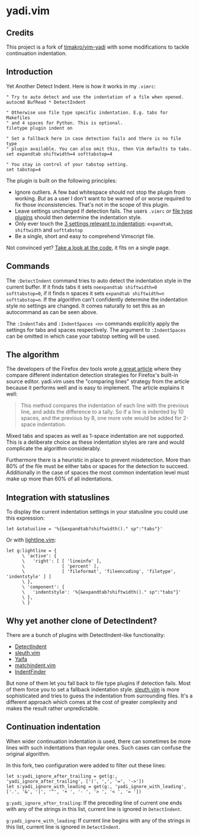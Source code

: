 yadi.vim
========

Credits
-------

This project is a fork of
[timakro/vim-yadi](https://github.com/timakro/vim-yadi) with some modifications
to tackle continuation indentation.

Introduction
------------

Yet Another Detect Indent. Here is how it works in my `.vimrc`:

```vim
" Try to auto detect and use the indentation of a file when opened. 
autocmd BufRead * DetectIndent

" Otherwise use file type specific indentation. E.g. tabs for Makefiles
" and 4 spaces for Python. This is optional.
filetype plugin indent on

" Set a fallback here in case detection fails and there is no file type
" plugin available. You can also omit this, then Vim defaults to tabs.
set expandtab shiftwidth=4 softtabstop=4

" You stay in control of your tabstop setting.
set tabstop=4
```

The plugin is built on the following principles:

* Ignore outliers. A few bad whitespace should not stop the plugin from
  working. *But* as a user I don't want to be warned of or worse required to fix
  those inconsistencies. That's not in the scope of this plugin.
* Leave settings unchanged if detection fails. The users `.vimrc` or
  [file type plugins](https://vim.fandom.com/wiki/File_type_plugins)
  should then determine the indentation style.
* Only ever touch the
  [3 settings relevant to indentation](https://vim.fandom.com/wiki/Indenting_source_code#Setup):
  `expandtab`, `shiftwidth` and `softtabstop`
* Be a single, short and easy to comprehend Vimscript file.

Not convinced yet?
[Take a look at the code](https://github.com/timakro/vim-yadi/blob/main/plugin/yadi.vim#L17-L62),
it fits on a single page.

Commands
--------

The `:DetectIndent` command tries to auto detect the indentation style in the
current buffer.
If it finds tabs it sets `noexpandtab shiftwidth=0 softtabstop=0`,
if it finds n spaces it sets `expandtab shiftwidth=n softtabstop=n`.
If the algorithm can't confidently determine the indentation style no settings
are changed. It comes naturally to set this as an autocommand as can be seen
above.

The `:IndentTabs` and `:IndentSpaces <n>` commands explicitly apply the
settings for tabs and spaces respectively. The argument to `:IndentSpaces` can
be omitted in which case your tabstop setting will be used.

The algorithm
-------------

The developers of the Firefox dev tools wrote
[a great article](https://medium.com/firefox-developer-tools/detecting-code-indentation-eff3ed0fb56b)
where they compare different indentation detection strategies for Firefox's
built-in source editor. yadi.vim uses the "comparing lines" strategy from the
article because it performs well and is easy to implement. The article explains
it well:

> This method compares the indentation of each line with the previous line, and
> adds the difference to a tally. So if a line is indented by 10 spaces, and
> the previous by 8, one more vote would be added for 2-space indentation.

Mixed tabs and spaces as well as 1-space indentation are not supported. This is
a deliberate choice as these indentation styles are rare and would complicate
the algorithm considerably. 

Furthermore there is a heuristic in place to prevent misdetection. More than
80% of the file must be either tabs or spaces for the detection to succeed.
Additionally in the case of spaces the most common indentation level must make
up more than 60% of all indentations.

Integration with statuslines
----------------------------

To display the current indentation settings in your statusline you could use
this expression:

```vim
let &statusline = '%{&expandtab?shiftwidth()." sp":"tabs"}'
```

Or with [lightline.vim](https://github.com/itchyny/lightline.vim):

```vim
let g:lightline = {
      \ 'active': {
      \   'right': [ [ 'lineinfo' ],
      \              [ 'percent' ],
      \              [ 'fileformat', 'fileencoding', 'filetype', 'indentstyle' ] ]
      \ },
      \ 'component': {
      \   'indentstyle': '%{&expandtab?shiftwidth()." sp":"tabs"}'
      \ },
      \ }
```

Why yet another clone of DetectIndent?
--------------------------------------

There are a bunch of plugins with DetectIndent-like functionality:

* [DetectIndent](https://github.com/ciaranm/detectindent)
* [sleuth.vim](https://github.com/tpope/vim-sleuth)
* [Yaifa](https://github.com/Raimondi/yaifa)
* [matchindent.vim](https://github.com/conormcd/matchindent.vim)
* [IndentFinder](https://github.com/ldx/vim-indentfinder)

But none of them let you fall back to file type plugins if detection fails. Most of them force you to set a fallback indentation style. [sleuth.vim](https://github.com/tpope/vim-sleuth) is more sophisticated and tries to guess the indentation from surrounding files. It's a different approach which comes at the cost of greater complexity and makes the result rather unpredictable.

Continuation indentation
------------------------

When wider continuation indentation is used, there can sometimes be more lines
with such indentations than regular ones. Such cases can confuse the original
algorithm.

In this fork, two configuration were added to filter out these lines:

```vim
let s:yadi_ignore_after_trailing = get(g:, 'yadi_ignore_after_trailing', ['(', ',', '=', '->'])
let s:yadi_ignore_with_leading = get(g:, 'yadi_ignore_with_leading', ['.', '&', '|', '^', '+ ', '- ', '> ', '< ', '= '])
```

`g:yadi_ignore_after_trailing`: If the preceding line of current one ends with
any of the strings in this list, current line is ignored in `DetectIndent`.

`g:yadi_ignore_with_leading`: If current line begins with any of the strings in
this list, current line is ignored in `DetectIndent`.
